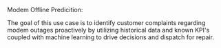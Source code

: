 Modem Offline Predicition:

The goal of this use case is to identify customer complaints regarding modem outages proactively by utilizing historical 
data and known KPI's coupled with machine learning to drive decisions and dispatch for repair.
